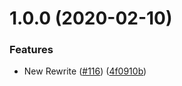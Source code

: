 # 1.0.0 (2020-02-10)

### Features

-   New Rewrite ([#116](https://github.com/BlueBaseJS/plugin-react-router/issues/116)) ([4f0910b](https://github.com/BlueBaseJS/plugin-react-router/commit/4f0910ba67e817eabd51fe55bece78bd2a1d5d94))
